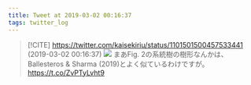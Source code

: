 ```yaml
---
title: Tweet at 2019-03-02 00:16:37
tags: twitter_log
---
```


> [!CITE] https://twitter.com/kaisekiriu/status/1101501500457533441 (2019-03-02 00:16:37)
> ![](https://twitter.com/kaisekiriu/status/1101501500457533441)
> まあFig. 2の系統樹の樹形なんかは、Ballesteros &amp; Sharma (2019)とよく似ているわけですが。
> https://t.co/ZvPTyLvht9
